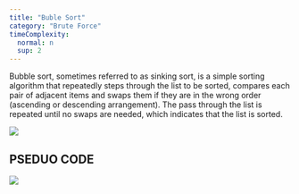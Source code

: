 ```yaml
---
title: "Buble Sort"
category: "Brute Force"
timeComplexity:
  normal: n
  sup: 2
---
```


Bubble sort, sometimes referred to as sinking sort, is a simple sorting algorithm that repeatedly steps through the list to be sorted, compares each pair of adjacent items and swaps them if they are in the wrong order (ascending or descending arrangement). The pass through the list is repeated until no swaps are needed, which indicates that the list is sorted.

![](/images/brute-force/bubble-sort/buble-sort.gif/)

## PSEDUO CODE

![](/images/brute-force/bubble-sort/pseduo-code.png)
